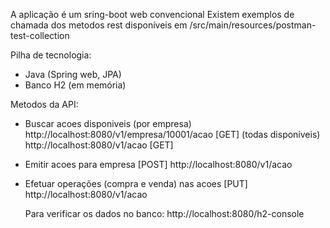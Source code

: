 A aplicação é um sring-boot web convencional
Existem exemplos de chamada dos metodos rest disponíveis em /src/main/resources/postman-test-collection

Pilha de tecnologia:
 - Java (Spring web, JPA)
 - Banco H2 (em memória)

Metodos da API:
- Buscar acoes disponiveis
		(por empresa) http://localhost:8080/v1/empresa/10001/acao [GET]
		(todas disponíveis) http://localhost:8080/v1/acao [GET]
		
- Emitir acoes para empresa
		[POST] http://localhost:8080/v1/acao
    
- Efetuar operações (compra e venda) nas acoes
	 [PUT] http://localhost:8080/v1/acao
   
	 Para verificar os dados no banco: http://localhost:8080/h2-console
